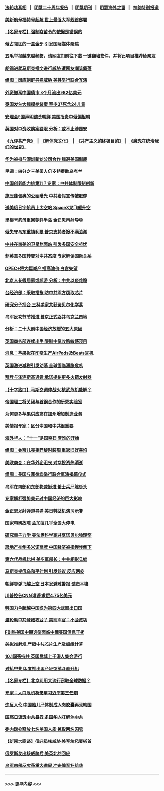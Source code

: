 #### [法轮功真相](https://github.com/gfw-breaker/truth/blob/master/README.md?t=0) &nbsp;&nbsp;|&nbsp;&nbsp; [明慧二十周年报告](https://github.com/gfw-breaker/mh-reports/blob/master/README.md?t=0) &nbsp;&nbsp;|&nbsp;&nbsp;[明慧期刊](https://github.com/gfw-breaker/mh-qikan) &nbsp;&nbsp;|&nbsp;&nbsp; [明慧海外之窗](https://github.com/gfw-breaker/mh-news/blob/master/README.md?t=0) &nbsp;&nbsp;|&nbsp;&nbsp; [神韵特别报道](https://github.com/gfw-breaker/mh-news/blob/master/shenyun.md?t=0)
#### [美新航母福特号起航 世上最强大军舰首部署](../pages/nsc418/n13840103.md?t=10070450) 
#### [【名家专栏】强制疫苗令的依据是错误的](../pages/nsc418/n13839480.md?t=10070450) 
#### [俄占领区的一盒金牙 引发国际媒体聚焦](../pages/nsc418/n13840227.md?t=10070450) 
#### 五毛举报越来越频繁，请网友们前往下载 [一键翻墙软件](https://github.com/gfw-breaker/ssr-accounts)，并将此项目推荐给亲友
#### [胡锡进就马斯克推文进行威胁 遭网友嘲讽奚落](../pages/nsc418/n13840172.md?t=10070450) 
#### [组图：因应朝鲜导弹威胁 美韩举行联合军演](../pages/nsc418/n13839951.md?t=10070450) 
#### [外资撤离中国债市 8个月流出982亿美元](../pages/nsc418/n13839617.md?t=10070450) 
#### [泰国发生大规模枪杀案 至少37死含24儿童](../pages/nsc418/n13840015.md?t=10070450) 
#### [安理会9国声明谴责朝鲜 美国指责中俄偏袒朝](../pages/nsc418/n13840008.md?t=10070450) 
#### [英国对中资收购案设限 分析：或不止涉国安](../pages/nsc418/n13839938.md?t=10070450) 
#### [《九评共产党》](https://github.com/begood0513/9ping.md/blob/master/README.md) &nbsp;|&nbsp; [《解体党文化》](../../../../jtdwh.md/blob/master/README.md)  &nbsp;|&nbsp; [《共产主义的终极目的》](../../../../gczydzjmd.md/blob/master/README.md) &nbsp;|&nbsp; [《魔鬼在统治我们的世界》](../../../../mgztzwmdsj.md/blob/master/README.md) 
#### [华为被指与深圳新创公司合作 规避美国制裁](../pages/nsc418/n13839925.md?t=10070450) 
#### [民调：四分之三美国人仍支持援助乌克兰](../pages/nsc418/n13839790.md?t=10070450) 
#### [中国创新能力排第11？专家：中共体制限制创新](../pages/nsc418/n13839584.md?t=10070450) 
#### [施压蓬佩奥的公函曝光 中共虚假宣传被戳穿](../pages/nsc418/n13839614.md?t=10070450) 
#### [送美俄日宇航员上太空站 SpaceX龙飞船升空](../pages/nsc418/n13839704.md?t=10070450) 
#### [里根号航母重回朝鲜半岛 金正恩再射导弹](../pages/nsc418/n13839695.md?t=10070450) 
#### [俄失守乌东重镇利曼 普京支持者掀不满浪潮](../pages/nsc418/n13839587.md?t=10070450) 
#### [中共在南美的卫星地面站 引发多国安全担忧](../pages/nsc418/n13839595.md?t=10070450) 
#### [菲英意多国转变对中共态度 专家解读国际关系](../pages/nsc418/n13839126.md?t=10070450) 
#### [OPEC+将大幅减产 推高油价 白宫失望](../pages/nsc418/n13839600.md?t=10070450) 
#### [北京人长假居家或郊游 分析：中共以疫维稳](../pages/nsc418/n13839361.md?t=10070450) 
#### [台经济部：采取措施 防中共军方窃取芯片](../pages/nsc418/n13839586.md?t=10070450) 
#### [研究分子扣合 三科学家共获诺贝尔化学奖](../pages/nsc418/n13839566.md?t=10070450) 
#### [乌军反攻节节推进 普京正式吞并乌克兰四地](../pages/nsc418/n13839447.md?t=10070450) 
#### [分析：二十大前中国经济放缓的五大原因](../pages/nsc418/n13839458.md?t=10070450) 
#### [英国商务部连续出手 限制中资收购敏感项目](../pages/nsc418/n13839408.md?t=10070450) 
#### [消息：苹果拟在印度生产AirPods及Beats耳机](../pages/nsc418/n13839301.md?t=10070450) 
#### [英国激进减税引发动荡 全球面临滞胀危机](../pages/nsc418/n13839217.md?t=10070450) 
#### [拜登与泽连斯基通话 承诺提供更多火箭发射器](../pages/nsc418/n13839128.md?t=10070450) 
#### [【十字路口】马斯克调停战火 核武危机能解？](../pages/nsc418/n13838680.md?t=10070450) 
#### [帝国理工将关闭与首钢合作的研究实验室](../pages/nsc418/n13838949.md?t=10070450) 
#### [为何更多苹果供应商在加州增加制造业务](../pages/nsc418/n13838955.md?t=10070450) 
#### [美情报专家：区分中国和中共很重要](../pages/nsc418/n13839021.md?t=10070450) 
#### [海外华人：“十一”是国殇日 苦难的开始](../pages/nsc418/n13838759.md?t=10070450) 
#### [组图：香奈儿亮相巴黎时装周 重返旧好莱坞](../pages/nsc418/n13838880.md?t=10070450) 
#### [美欧商会：在华外企沮丧 对华投资热消逝](../pages/nsc418/n13838624.md?t=10070450) 
#### [组图：美国与菲律宾举行联合军演揭幕仪式](../pages/nsc418/n13838547.md?t=10070450) 
#### [乌军在南部和东部快速挺进 俄士兵尸陈街头](../pages/nsc418/n13838832.md?t=10070450) 
#### [专家解析强势美元对中国经济的巨大影响](../pages/nsc418/n13838188.md?t=10070450) 
#### [金正恩发射弹道导弹 美日韩战机演习示警](../pages/nsc418/n13838824.md?t=10070450) 
#### [国家电网故障 孟加拉几乎全国大停电](../pages/nsc418/n13838844.md?t=10070450) 
#### [研究量子力学 美法奥科学家共享诺贝尔物理奖](../pages/nsc418/n13838745.md?t=10070450) 
#### [房地产推倒多米诺骨牌 中国经济被指慢慢倒下](../pages/nsc418/n13838727.md?t=10070450) 
#### [第六代战机比拼 美空军部长：中共相形见绌](../pages/nsc418/n13838681.md?t=10070450) 
#### [马斯克提俄乌和平计划 引发热议 反应两极](../pages/nsc418/n13838628.md?t=10070450) 
#### [朝鲜导弹飞越上空 日本发避难警报 谴责平壤](../pages/nsc418/n13838374.md?t=10070450) 
#### [川普控告CNN诽谤 求偿4.75亿美元](../pages/nsc418/n13838574.md?t=10070450) 
#### [韩国力争超越中国成为第四大武器出口国](../pages/nsc418/n13838501.md?t=10070450) 
#### [渡轮助中共登陆攻台？ 美前军官：不会成功](../pages/nsc418/n13838428.md?t=10070450) 
#### [FBI称美国中期选举面临中俄等国信息干扰](../pages/nsc418/n13838404.md?t=10070450) 
#### [美拟推新规 严限中共芯片生产及超级计算](../pages/nsc418/n13838241.md?t=10070450) 
#### [10.1国殇抗共 英国曼城上千港人集会游行](../pages/nsc418/n13838239.md?t=10070450) 
#### [对抗中共 印度推出国产轻型战斗直升机](../pages/nsc418/n13838195.md?t=10070450) 
#### [【名家专栏】北京利用大流行窃取全球数据？](../pages/nsc418/n13838040.md?t=10070450) 
#### [专家：人口危机将笼罩习近平第三任期](../pages/nsc418/n13837863.md?t=10070450) 
#### [违反人伦 中国胎儿尸体制成人肉胶囊再现韩国](../pages/nsc418/n13837111.md?t=10070450) 
#### [国殇日谴责中共暴行 多国华人吁解体中共](../pages/nsc418/n13838156.md?t=10070450) 
#### [委内瑞拉释放七名美国人质 换取两名囚犯](../pages/nsc418/n13836955.md?t=10070450) 
#### [【新闻大家谈】俄升级核威胁 美军放风要斩首](../pages/nsc418/n13838060.md?t=10070450) 
#### [俄罗斯发出核威胁后 美英北约回应](../pages/nsc418/n13838094.md?t=10070450) 
#### [乌军南部反攻获重大进展 冲击俄军补给线](../pages/nsc418/n13837960.md?t=10070450) 

----
#### [ >>> 更早内容 <<< ](../indexes/nsc418-earlier.md)
